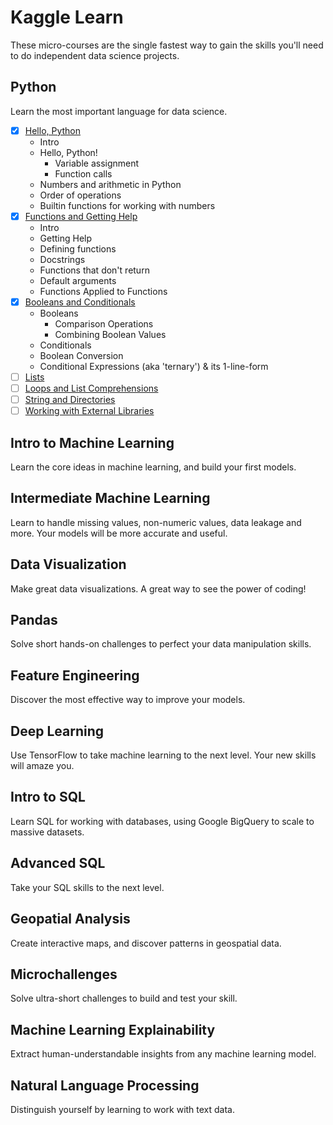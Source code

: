 # Kaggle Learn

These micro-courses are the single fastest way to gain the skills you'll need to do independent data science projects.

## Python

Learn the most important language for data science.

* [x] [Hello, Python](https://www.kaggle.com/colinmorris/hello-python)
  - Intro
  - Hello, Python!
    - Variable assignment
    - Function calls
  - Numbers and arithmetic in Python
  - Order of operations
  - Builtin functions for working with numbers
* [x] [Functions and Getting Help](https://www.kaggle.com/colinmorris/functions-and-getting-help)
  - Intro
  - Getting Help
  - Defining functions
  - Docstrings
  - Functions that don't return
  - Default arguments
  - Functions Applied to Functions
* [x] [Booleans and Conditionals](https://www.kaggle.com/colinmorris/booleans-and-conditionals)
  - Booleans
    - Comparison Operations
    - Combining Boolean Values
  - Conditionals
  - Boolean Conversion
  - Conditional Expressions (aka 'ternary') & its 1-line-form
* [ ] [Lists](https://www.kaggle.com/colinmorris/lists)
* [ ] [Loops and List Comprehensions](https://www.kaggle.com/colinmorris/loops-and-list-comprehensions)
* [ ] [String and Directories](https://www.kaggle.com/colinmorris/strings-and-dictionaries)
* [ ] [Working with External Libraries](https://www.kaggle.com/colinmorris/working-with-external-libraries)

## Intro to Machine Learning

Learn the core ideas in machine learning, and build your first models.

## Intermediate Machine Learning

Learn to handle missing values, non-numeric values, data leakage and more. Your models will be more accurate and useful.

## Data Visualization

Make great data visualizations. A great way to see the power of coding!

## Pandas

Solve short hands-on challenges to perfect your data manipulation skills.

## Feature Engineering

Discover the most effective way to improve your models.

## Deep Learning

Use TensorFlow to take machine learning to the next level. Your new skills will amaze you.

## Intro to SQL

Learn SQL for working with databases, using Google BigQuery to scale to massive datasets.

## Advanced SQL

Take your SQL skills to the next level.

## Geopatial Analysis

Create interactive maps, and discover patterns in geospatial data.

## Microchallenges

Solve ultra-short challenges to build and test your skill.

## Machine Learning Explainability

Extract human-understandable insights from any machine learning model.

## Natural Language Processing

Distinguish yourself by learning to work with text data.